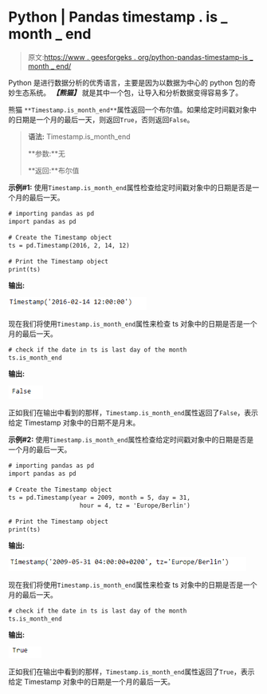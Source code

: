 # Python | Pandas timestamp . is _ month _ end

> 原文:[https://www . geesforgeks . org/python-pandas-timestamp-is _ month _ end/](https://www.geeksforgeeks.org/python-pandas-timestamp-is_month_end/)

Python 是进行数据分析的优秀语言，主要是因为以数据为中心的 python 包的奇妙生态系统。 ***【熊猫】*** 就是其中一个包，让导入和分析数据变得容易多了。

熊猫 `**Timestamp.is_month_end**`属性返回一个布尔值。如果给定时间戳对象中的日期是一个月的最后一天，则返回`True`，否则返回`False`。

> **语法:** Timestamp.is_month_end
> 
> **参数:**无
> 
> **返回:**布尔值

**示例#1:** 使用`Timestamp.is_month_end`属性检查给定时间戳对象中的日期是否是一个月的最后一天。

```
# importing pandas as pd
import pandas as pd

# Create the Timestamp object
ts = pd.Timestamp(2016, 2, 14, 12)

# Print the Timestamp object
print(ts)
```

**输出:**

![](img/ad71ff4058812c1c4c4f729d5861c478.png)

现在我们将使用`Timestamp.is_month_end`属性来检查 ts 对象中的日期是否是一个月的最后一天。

```
# check if the date in ts is last day of the month
ts.is_month_end
```

**输出:**

![](img/e60f7841694e1476266801cbeac2cfe6.png)

正如我们在输出中看到的那样，`Timestamp.is_month_end`属性返回了`False`，表示给定 Timestamp 对象中的日期不是月末。

**示例#2:** 使用`Timestamp.is_month_end`属性检查给定时间戳对象中的日期是否是一个月的最后一天。

```
# importing pandas as pd
import pandas as pd

# Create the Timestamp object
ts = pd.Timestamp(year = 2009, month = 5, day = 31, 
                    hour = 4, tz = 'Europe/Berlin')

# Print the Timestamp object
print(ts)
```

**输出:**

![](img/a8ba805f9246e9bfc00fc2cb9a018978.png)

现在我们将使用`Timestamp.is_month_end`属性来检查 ts 对象中的日期是否是一个月的最后一天。

```
# check if the date in ts is last day of the month
ts.is_month_end
```

**输出:**

![](img/da7cfa027468223a60ed54c086aad33c.png)

正如我们在输出中看到的那样，`Timestamp.is_month_end`属性返回了`True`，表示给定 Timestamp 对象中的日期是一个月的最后一天。